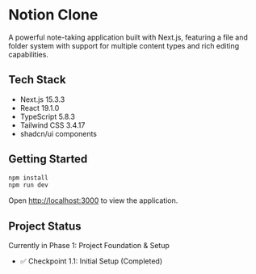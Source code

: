 # Notion Clone

A powerful note-taking application built with Next.js, featuring a file and folder system with support for multiple content types and rich editing capabilities.

## Tech Stack
- Next.js 15.3.3
- React 19.1.0
- TypeScript 5.8.3
- Tailwind CSS 3.4.17
- shadcn/ui components

## Getting Started

```bash
npm install
npm run dev
```

Open [http://localhost:3000](http://localhost:3000) to view the application.

## Project Status
Currently in Phase 1: Project Foundation & Setup
- ✅ Checkpoint 1.1: Initial Setup (Completed)